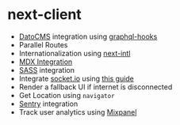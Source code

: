 # next-client

- [DatoCMS](https://www.datocms.com/) integration using [graphql-hooks](https://www.npmjs.com/package/graphql-hooks)
- Parallel Routes
- Internationalization using [next-intl](https://next-intl.dev/)
- [MDX Integration](https://nextjs.org/docs/app/building-your-application/configuring/mdx)
- [SASS](https://sass-lang.com/) integration
- Integrate [socket.io](https://socket.io/) using [this guide](https://socket.io/how-to/use-with-nextjs)
- Render a fallback UI if internet is disconnected
- Get Location using `navigator`
- [Sentry](https://docs.sentry.io/platforms/javascript/guides/nextjs/) integration
- Track user analytics using [Mixpanel](https://mixpanel.com/home/)
